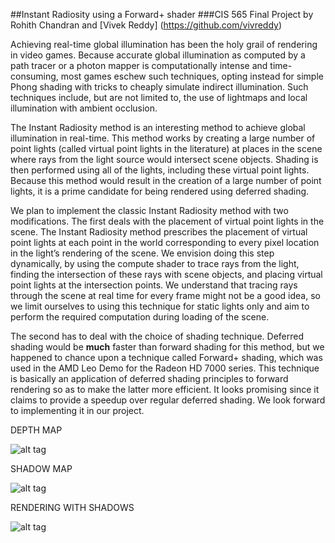 ##Instant Radiosity using a Forward+ shader
###CIS 565 Final Project by Rohith Chandran and [Vivek Reddy] (https://github.com/vivreddy)

Achieving real-time global illumination has been the holy grail of rendering in video games. Because 
accurate global illumination as computed by a path tracer or a photon mapper is computationally intense 
and time-consuming, most games eschew such techniques, opting instead for simple Phong shading with tricks 
to cheaply simulate indirect illumination. Such techniques include, but are not limited to, the use of 
lightmaps and local illumination with ambient occlusion.  
  
The Instant Radiosity method is an interesting method to achieve global illumination in real-time. This 
method works by creating a large number of point lights (called virtual point lights in the literature) 
at places in the scene where rays from the light source would intersect scene objects. Shading is then 
performed using all of the lights, including these virtual point lights. Because this method would result 
in the creation of a large number of point lights, it is a prime candidate for being rendered using deferred shading.  
  
We plan to implement the classic Instant Radiosity method with two modifications. The first deals with 
the placement of virtual point lights in the scene. The Instant Radiosity method prescribes the placement 
of virtual point lights at each point in the world corresponding to every pixel location in the light’s 
rendering of the scene. We envision doing this step dynamically, by using the compute shader to trace 
rays from the light, finding the intersection of these rays with scene objects, and placing virtual 
point lights at the intersection points. We understand that tracing rays through the scene at real time 
for every frame might not be a good idea, so we limit ourselves to using this technique for static lights 
only and aim to perform the required computation during loading of the scene.  
  
The second has to deal with the choice of shading technique. Deferred shading would be **much** faster than 
forward shading for this method, but we happened to chance upon a technique called Forward+ shading, 
which was used in the AMD Leo Demo for the Radeon HD 7000 series. This technique is basically an application 
of deferred shading principles to forward rendering so as to make the latter more efficient. It looks 
promising since it claims to provide a speedup over regular deferred shading. We look forward to 
implementing it in our project.


DEPTH MAP

![alt tag](https://raw.github.com/rohith10/ForwardPlus-InstantRadiosity/master/base/res/depthMap.png)

SHADOW MAP

![alt tag](https://raw.github.com/rohith10/ForwardPlus-InstantRadiosity/master/base/res/shadowMap.png)


RENDERING WITH SHADOWS

![alt tag](https://raw.github.com/rohith10/ForwardPlus-InstantRadiosity/master/base/res/withshadows.png)
